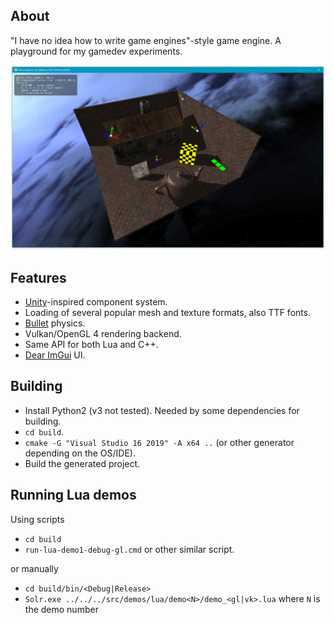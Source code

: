 ## About
"I have no idea how to write game engines"-style game engine. A playground for my gamedev experiments.

![1](/screenshots/screenshot13.png?raw=true)

## Features
* [Unity](https://unity.com)-inspired component system.
* Loading of several popular mesh and texture formats, also TTF fonts.
* [Bullet](https://github.com/bulletphysics/bullet3) physics.
* Vulkan/OpenGL 4 rendering backend.
* Same API for both Lua and C++.
* [Dear ImGui](https://github.com/ocornut/imgui) UI.

## Building
* Install Python2 (v3 not tested). Needed by some dependencies for building.
* `cd build`.
* `cmake -G "Visual Studio 16 2019" -A x64 ..` (or other generator depending on the OS/IDE).
* Build the generated project.

## Running Lua demos

Using scripts
* `cd build`
* `run-lua-demo1-debug-gl.cmd` or other similar script.

or manually
* `cd build/bin/<Debug|Release>`
* `Solr.exe ../../../src/demos/lua/demo<N>/demo_<gl|vk>.lua` where `N` is the demo number

